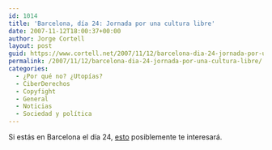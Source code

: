 ```yaml
---
id: 1014
title: 'Barcelona, dí­a 24: Jornada por una cultura libre'
date: 2007-11-12T18:00:37+00:00
author: Jorge Cortell
layout: post
guid: https://www.cortell.net/2007/11/12/barcelona-dia-24-jornada-por-una-cultura-libre/
permalink: /2007/11/12/barcelona-dia-24-jornada-por-una-cultura-libre/
categories:
  - ¿Por qué no? ¿Utopías?
  - CiberDerechos
  - Copyfight
  - General
  - Noticias
  - Sociedad y polí­tica
---
```

Si estás en Barcelona el dí­a 24, <a target="_blank" title="Jornada" href="https://www.sgaecontratraxtore.com/cms/index.php?mact=News,cntnt01,detail,0&cntnt01articleid=18&cntnt01origid=15&cntnt01returnid=15">esto</a> posiblemente te interesará.